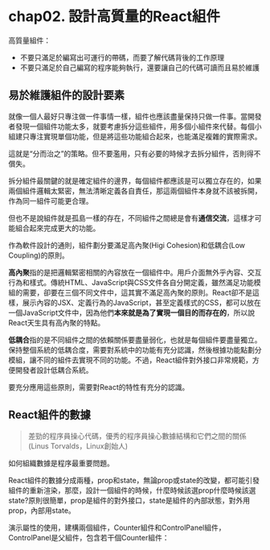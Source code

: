 # chap02. 設計高質量的React組件

高質量組件：

- 不要只滿足於編寫出可運行的帶碼，而要了解代碼背後的工作原理
- 不要只滿足於自己編寫的程序能夠執行，還要讓自己的代碼可讀而且易於維護

## 易於維護組件的設計要素

就像一個人最好只專注做一件事情一樣，組件也應該盡量保持只做一件事。當開發者發現一個組件功能太多，就要考慮拆分這些組件，用多個小組件來代替。每個小組建只專注實現單個功能，但是將這些功能組合起來，也能滿足複雜的實際需求。

這就是“分而治之”的策略。但不要濫用，只有必要的時候才去拆分組件，否則得不償失。

拆分組件最關鍵的就是確定組件的邊界，每個組件都應該是可以獨立存在的，如果兩個組件邏輯太緊密，無法清晰定義各自責任，那這兩個組件本身就不該被拆開，作為同一組件可能更合理。

但也不是說組件就是孤島一樣的存在，不同組件之間總是會有**通信交流**，這樣才可能組合起來完成更大的功能。

作為軟件設計的通則，組件劃分要滿足高內聚(Higi Cohesion)和低耦合(Low Coupling)的原則。

**高內聚**指的是把邏輯緊密相關的內容放在一個組件中。用戶介面無外乎內容、交互行為和樣式。傳統HTML、JavaScript與CSS文件各自分開定義，雖然滿足功能模組的需要，卻要在三個不同文件中，這其實不滿足高內聚的原則。React卻不是這樣，展示內容的JSX、定義行為的JavaScript，甚至定義樣式的CSS，都可以放在一個JavaScript文件中，因為他們**本來就是為了實現一個目的而存在的**，所以說React天生具有高內聚的特點。

**低耦合**指的是不同組件之間的依賴關係要盡量弱化，也就是每個組件要盡量獨立。保持整個系統的低耦合度，需要對系統中的功能有充分認識，然後根據功能點劃分模組，讓不同的組件去實現不同的功能。不過，React組件對外接口非常規範，方便開發者設計低耦合系統。

要充分應用這些原則，需要對React的特性有充分的認識。

## React組件的數據

>差勁的程序員操心代碼，優秀的程序員操心數據結構和它們之間的關係(Linus Torvalds，Linux創始人)

如何組織數據是程序最重要問題。

React組件的數據分成兩種，prop和state，無論prop或state的改變，都可能引發組件的重新渲染，那麼，設計一個組件的時候，什麼時候該選prop什麼時候該選state?原則很簡單，prop是組件的對外接口，state是組件的內部狀態，對外用prop，內部用state。

演示屬性的使用，建構兩個組件，Counter組件和ControlPanel組件，ControlPanel是父組件，包含若干個Counter組件：